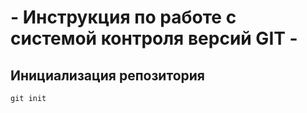 # **- Инструкция по работе с системой контроля версий GIT -**
## Инициализация репозитория
    git init
